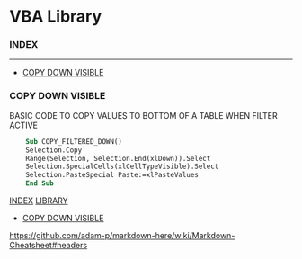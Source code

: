
VBA Library
=====================

### INDEX
--------
 * [COPY DOWN VISIBLE](#COPY-DOWN-VISIBLE)

### COPY DOWN VISIBLE
BASIC CODE TO COPY VALUES TO BOTTOM OF A TABLE WHEN FILTER ACTIVE

```vb
    Sub COPY_FILTERED_DOWN()
    Selection.Copy
    Range(Selection, Selection.End(xlDown)).Select
    Selection.SpecialCells(xlCellTypeVisible).Select
    Selection.PasteSpecial Paste:=xlPasteValues
    End Sub
```

[INDEX](#FEATURES)
[LIBRARY](https://github.com/ScottypNZ/CODE-LIBRARY)

 * [COPY DOWN VISIBLE](#COPY-DOWN-VISIBLE)

https://github.com/adam-p/markdown-here/wiki/Markdown-Cheatsheet#headers
